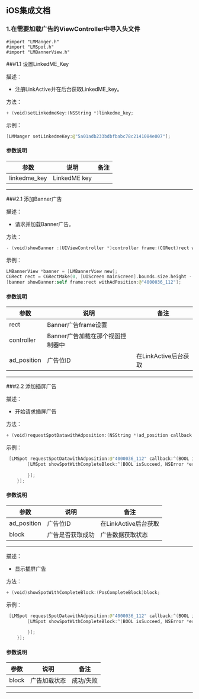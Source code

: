 ## iOS集成文档


### 1.在需要加载广告的ViewController中导入头文件
    #import "LMManger.h"
    #import "LMSpot.h"
    #import "LMBannerView.h"

###1.1 设置LinkedME_Key

描述：

- 注册LinkActive并在后台获取LinkedME_key。

方法：

```swift
+ (void)setLinkedmeKey:(NSString *)linkedme_key;
```

示例：
 
```swift
[LMManger setLinkedmeKey:@"5a01adb233bdbfbabc78c2141084e007"];
```
#### 参数说明

| 参数 | 说明 | 备注 |
| --- | --- | --- |
| linkedme_key | LinkedME key  |  |
---


###2.1 添加Banner广告

描述：

- 请求并加载Banner广告。

方法：

```swift
- (void)showBanner :(UIViewController *)controller frame:(CGRect)rect withAdPosition:(NSString *)ad_position;
```

示例：
 
```swift
LMBannerView *banner = [LMBannerView new];
CGRect rect = CGRectMake(0, [UIScreen mainScreen].bounds.size.height - 60, [UIScreen mainScreen].bounds.size.width, 60);
[banner showBanner:self frame:rect withAdPosition:@"4000036_112"];
```
#### 参数说明

| 参数 | 说明 | 备注 |
| --- | --- | --- |
| rect | Banner广告frame设置  |  |
| controller | Banner广告加载在那个视图控制器中  |  |
| ad_position | 广告位ID|在LinkActive后台获取|

---


###2.2 添加插屏广告

描述：

- 开始请求插屏广告

方法：

```swift
+ (void)requestSpotDatawithAdposition:(NSString *)ad_position callback:(PosCompleteBlock)block;
```

示例：
 
```swift
 [LMSpot requestSpotDatawithAdposition:@"4000036_112" callback:^(BOOL isSucceed, NSError *error) {
        [LMSpot showSpotWithCompleteBlock:^(BOOL isSucceed, NSError *error) {
            
        }];
    }];  
```



#### 参数说明

| 参数 | 说明 | 备注 |
| --- | --- | --- |
| ad_position | 广告位ID|在LinkActive后台获取|
| block | 广告是否获取成功  |  广告数据获取状态|
---

描述：

- 显示插屏广告

方法：

```swift
+ (void)showSpotWithCompleteBlock:(PosCompleteBlock)block;
```

示例：
 
```swift
 [LMSpot requestSpotDatawithAdposition:@"4000036_112" callback:^(BOOL isSucceed, NSError *error) {
        [LMSpot showSpotWithCompleteBlock:^(BOOL isSucceed, NSError *error) {
            
        }];
    }];  
```

#### 参数说明

| 参数 | 说明 | 备注 |
| --- | --- | --- |
| block | 广告加载状态 |成功/失败   |
---